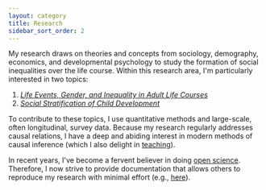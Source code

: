 ```yaml
---
layout: category
title: Research
sidebar_sort_order: 2
---
```


My research draws on theories and concepts from sociology, demography, economics, and developmental psychology to study the formation of social inequalities over the life course. Within this research area, I'm particularly interested in two topics:

1. *[Life Events, Gender, and Inequality in Adult Life Courses](/events)*  
2. *[Social Stratification of Child Development](/develop)*

To contribute to these topics, I use quantitative methods and large-scale, often longitudinal, survey data. Because my research regularly addresses causal relations, I have a deep and abiding interest in modern methods of causal inference (which I also delight in [teaching](/web-causal-inference)). 

In recent years, I've become a fervent believer in doing [open science](https://en.wikipedia.org/wiki/Open_science). Therefore, I now strive to provide documentation that allows others to reproduce my research with minimal effort (e.g., [here](https://osf.io/m8trg)).
